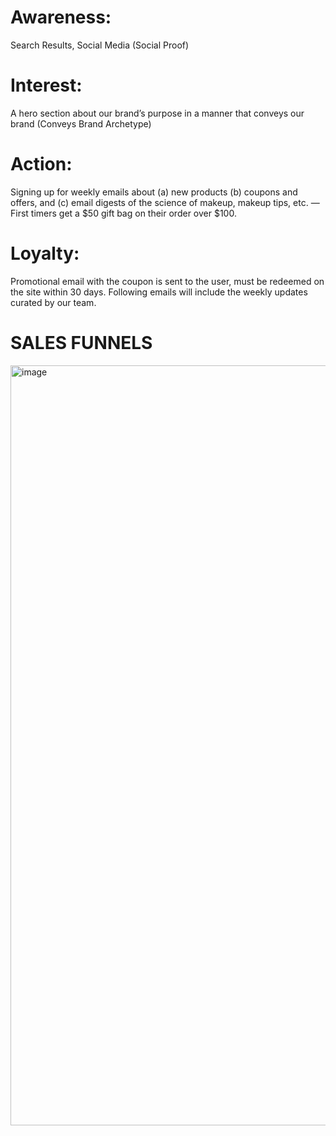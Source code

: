 # Awareness: 

Search Results, Social Media (Social Proof)

# Interest: 

A hero section about our brand’s purpose in a manner that conveys our brand (Conveys Brand Archetype)

# Action: 

Signing up for weekly emails about (a) new products (b) coupons and offers, and (c) email digests of the science of makeup, makeup tips, etc. —First timers get a $50 gift bag on their order over $100.

# Loyalty: 

Promotional email with the coupon is sent to the user, must be redeemed on the site within 30 days. Following emails will include the weekly updates curated by our team.




# SALES FUNNELS
<img width="1216" alt="image" src="https://github.com/alejjuuu/IS218_final/assets/89930344/02429b12-f747-4f4a-8862-e1f101841ced">
